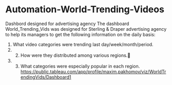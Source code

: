 # Automation-World-Trending-Videos
Dashbord designed for advertising agency 
The dashboard World_Trending_Vids was designed for Sterling & Draper advertising agency to help its managers to get the following information on the daily basis:
1.  What video categories were trending last day/week/month/period. 
2.  2.  How were they distributed among various regions.  
3.  3.  What categories were especially popular in each region.
https://public.tableau.com/app/profile/maxim.pakhomov/viz/WorldTrendingVids/Dashboard1
